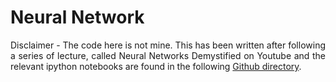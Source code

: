 # Neural Network

<section>
        <p align="justify"> Disclaimer - The code here is not mine. This has been written after following a series of lecture, called Neural Networks Demystified on Youtube and the relevant ipython notebooks are found in the following <a href="https://github.com/stephencwelch/Neural-Networks-Demystified">Github directory</a>.</p>